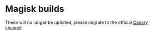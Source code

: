 # Magisk builds

These will no longer be updated, please migrate to the official [Canary channel](https://forum.xda-developers.com/apps/magisk/dev-magisk-canary-channel-bleeding-edge-t3839337).

